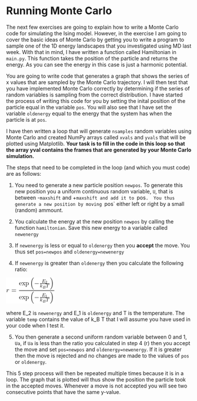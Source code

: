 # Running Monte Carlo

The next few exercises are going to explain how to write a Monte Carlo code for simulating the Ising model.  However, in the exercise I am 
going to cover the basic ideas of Monte Carlo by getting you to write a program to sample one of the 1D energy landscapes that you investigated
using MD last week.  With that in mind, I have written a function called Hamiltonian in `main.py`.  This function takes the position of the particle
and returns the energy.  As you can see the energy in this case is just a harmonic potential.

You are going to write code that generates a graph that shows the series of x values that are sampled by the Monte Carlo trajectory.  I will then test that you 
have implemented Monte Carlo correctly by determining if the series of random variables is sampling from the correct distribution.  I have started the process 
of writing this code for you by setting the inital position of the particle equal in the variable `pos`.  You will also see that I have set the variable `oldenergy`
equal to the energy that the system has when the particle is at `pos`.

I have then written a loop that will generate `nsamples` random variables using Monte Carlo and created NumPy arrays called `xvals` and `yvals` that will be plotted
using Matplotlib.  __Your task is to fill in the code in this loop so that the array yval contains the frames that are generated by your Monte Carlo simulation.__

The steps that need to be completed in the loop (and which you must code) are as follows:

1. You need to generate a new particle position `newpos`.  To generate this new position you a uniform continuous random variable, `U`, that is between -`maxshift` and +`maxshift and add it to `pos`.  You thus generate a new position by moving `pos` either left or right by a small (random) ammount.

2. You calculate the energy at the new position `newpos` by calling the function `hamiltonian`.  Save this new energy to a variable called `newenergy`

3. If `newenergy` is less or equal to `oldenergy` then you __accept__ the move.  You thus set `pos=newpos` and `oldenergy=newenergy`

4. If `newenergy` is greater than `oldenergy` then you calculate the following ratio:

![](eq1.png)

where E_2 is `newenergy` and E_1 is `oldenergy` and T is the temperature. The variable `temp` contains the value of k_B T that I will assume you 
have used in your code when I test it.

5. You then generate a second uniform random variable between 0 and 1, `Ua`, if `Ua` is less than the ratio you calculated in step 4 (r) then you accept the move and set `pos=newpos` and `oldenergy=newenergy`.  If it is greater then the move is rejected and no changes are made to the values of `pos` or `oldenergy`.

This 5 step process will then be repeated multiple times because it is in a loop.  The graph that is plotted will thus show the position the particle took in the accepted moves.  Whenever a move is not accepted you will see two consecutive points that have the same y-value. 

   
